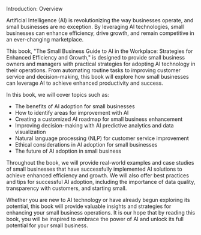 Introduction: Overview

Artificial Intelligence (AI) is revolutionizing the way businesses operate, and small businesses are no exception. By leveraging AI technologies, small businesses can enhance efficiency, drive growth, and remain competitive in an ever-changing marketplace.

This book, "The Small Business Guide to AI in the Workplace: Strategies for Enhanced Efficiency and Growth," is designed to provide small business owners and managers with practical strategies for adopting AI technology in their operations. From automating routine tasks to improving customer service and decision-making, this book will explore how small businesses can leverage AI to achieve enhanced productivity and success.

In this book, we will cover topics such as:

* The benefits of AI adoption for small businesses
* How to identify areas for improvement with AI
* Creating a customized AI roadmap for small business enhancement
* Improving decision-making with AI predictive analytics and data visualization
* Natural language processing (NLP) for customer service improvement
* Ethical considerations in AI adoption for small businesses
* The future of AI adoption in small business

Throughout the book, we will provide real-world examples and case studies of small businesses that have successfully implemented AI solutions to achieve enhanced efficiency and growth. We will also offer best practices and tips for successful AI adoption, including the importance of data quality, transparency with customers, and starting small.

Whether you are new to AI technology or have already begun exploring its potential, this book will provide valuable insights and strategies for enhancing your small business operations. It is our hope that by reading this book, you will be inspired to embrace the power of AI and unlock its full potential for your small business.
